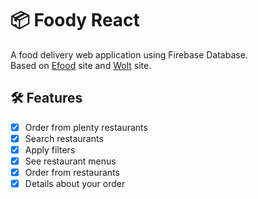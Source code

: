 # :package: Foody React

A food delivery web application using Firebase Database. <br />
Based on [Efood](https://www.e-food.gr/) site and [Wolt](https://wolt.com/el/discovery) site.

##  :hammer_and_wrench: Features
- [x] Order from plenty restaurants <br />
- [x] Search restaurants <br />
- [x] Apply filters <br />
- [x] See restaurant menus <br />
- [x] Order from restaurants
- [x] Details about your order

